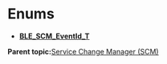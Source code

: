 # Enums

-   **[BLE\_SCM\_EventId\_T](GUID-CFF6FA0B-8B74-4311-AA62-C04061423A98.md)**  


**Parent topic:**[Service Change Manager \(SCM\)](GUID-97B49E98-556B-4AC7-B2D9-88CBC8558B92.md)

